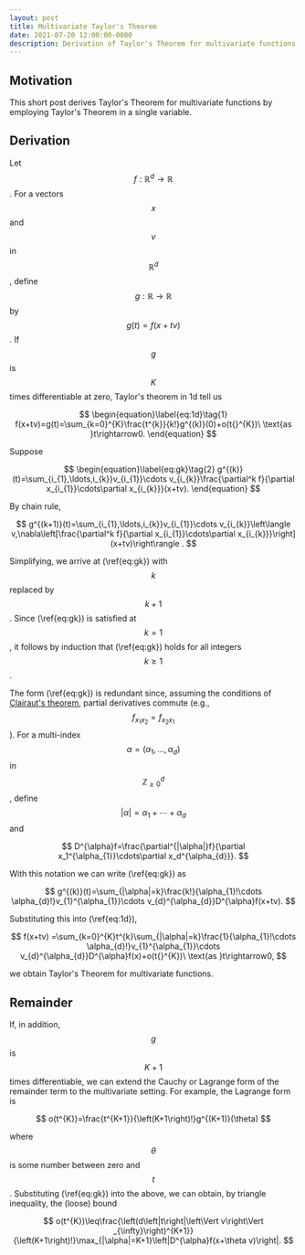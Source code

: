 ```yaml
---
layout: post
title: Multivariate Taylor's Theorem
date: 2021-07-20 12:00:00-0800
description: Derivation of Taylor's Theorem for multivariate functions.
---
```


## Motivation

This short post derives Taylor's Theorem for multivariate functions by employing Taylor's Theorem in a single variable.

## Derivation

Let $$f:\mathbb{R}^{d}\rightarrow\mathbb{R}$$. For a vectors $$x$$ and $$v$$ in $$\mathbb{R}^{d}$$, define $$g:\mathbb{R}\rightarrow\mathbb{R}$$ by $$g(t)=f(x+tv)$$.
If $$g$$ is $$K$$ times differentiable at zero, Taylor's theorem in 1d tell us

$$
\begin{equation}\label{eq:1d}\tag{1}
    f(x+tv)=g(t)=\sum_{k=0}^{K}\frac{t^{k}}{k!}g^{(k)}(0)+o(t{}^{K})\ \text{as }t\rightarrow0.
\end{equation}
$$

Suppose

$$
\begin{equation}\label{eq:gk}\tag{2}
    g^{(k)}(t)=\sum_{i_{1},\ldots,i_{k}}v_{i_{1}}\cdots v_{i_{k}}\frac{\partial^k f}{\partial x_{i_{1}}\cdots\partial x_{i_{k}}}(x+tv).
\end{equation}
$$

By chain rule,

$$
    g^{(k+1)}(t)=\sum_{i_{1},\ldots,i_{k}}v_{i_{1}}\cdots v_{i_{k}}\left\langle v,\nabla\left[\frac{\partial^k f}{\partial x_{i_{1}}\cdots\partial x_{i_{k}}}\right](x+tv)\right\rangle .
$$

Simplifying, we arrive at (\ref{eq:gk}) with $$k$$ replaced by $$k+1$$.
Since (\ref{eq:gk}) is satisfied at $$k=1$$, it follows by induction that (\ref{eq:gk}) holds for all integers $$k\geq1$$.

The form (\ref{eq:gk}) is redundant since, assuming the conditions of [Clairaut's theorem](https://en.wikipedia.org/wiki/Symmetry_of_second_derivatives#Sufficiency_of_twice-differentiability), partial derivatives commute (e.g., $$f_{x_{1}x_{2}}=f_{x_{2}x_{1}}$$).
For a multi-index $$\alpha=(\alpha_{1},\ldots,\alpha_{d})$$ in $$\mathbb{Z}_{\geq0}^{d}$$, define $$|\alpha|=\alpha_{1}+\cdots+\alpha_{d}$$ and

$$
    D^{\alpha}f=\frac{\partial^{|\alpha|}f}{\partial x_1^{\alpha_{1}}\cdots\partial x_d^{\alpha_{d}}}.
$$

With this notation we can write (\ref{eq:gk}) as

$$
    g^{(k)}(t)=\sum_{|\alpha|=k}\frac{k!}{\alpha_{1}!\cdots \alpha_{d}!}v_{1}^{\alpha_{1}}\cdots v_{d}^{\alpha_{d}}D^{\alpha}f(x+tv).
$$

Substituting this into (\ref{eq:1d}),

$$
    f(x+tv)
    =\sum_{k=0}^{K}t^{k}\sum_{|\alpha|=k}\frac{1}{\alpha_{1}!\cdots \alpha_{d}!}v_{1}^{\alpha_{1}}\cdots v_{d}^{\alpha_{d}}D^{\alpha}f(x)+o(t{}^{K})\ \text{as }t\rightarrow0,
$$

we obtain Taylor's Theorem for multivariate functions.

## Remainder

If, in addition, $$g$$ is $$K + 1$$ times differentiable, we can extend the Cauchy or Lagrange form of the remainder term to the multivariate setting.
For example, the Lagrange form is

$$
    o(t^{K})=\frac{t^{K+1}}{\left(K+1\right)!}g^{(K+1)}(\theta)
$$

where $$\theta$$ is some number between zero and $$t$$.
Substituting (\ref{eq:gk}) into the above, we can obtain, by triangle inequality, the (loose) bound

$$
o(t^{K})\leq\frac{\left(d\left|t\right|\left\Vert v\right\Vert _{\infty}\right)^{K+1}}{\left(K+1\right)!}\max_{|\alpha|=K+1}\left|D^{\alpha}f(x+\theta v)\right|.
$$
